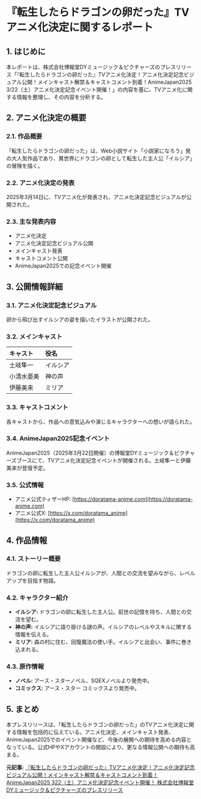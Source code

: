 # 『転生したらドラゴンの卵だった』TVアニメ化決定に関するレポート

## 1. はじめに

本レポートは、株式会社博報堂DYミュージック＆ピクチャーズのプレスリリース「『転生したらドラゴンの卵だった』TVアニメ化決定！アニメ化決定記念ビジュアル公開！メインキャスト解禁＆キャストコメント到着！AnimeJapan2025 3/22（土）アニメ化決定記念イベント開催！」の内容を基に、TVアニメ化に関する情報を整理し、その内容を分析する。

## 2. アニメ化決定の概要

### 2.1. 作品概要

「転生したらドラゴンの卵だった」は、Web小説サイト「小説家になろう」発の大人気作品であり、異世界にドラゴンの卵として転生した主人公「イルシア」の冒険を描く。

### 2.2. アニメ化決定の発表

2025年3月14日に、TVアニメ化が発表され、アニメ化決定記念ビジュアルが公開された。

### 2.3. 主な発表内容

* アニメ化決定
* アニメ化決定記念ビジュアル公開
* メインキャスト発表
* キャストコメント公開
* AnimeJapan2025での記念イベント開催

## 3. 公開情報詳細

### 3.1. アニメ化決定記念ビジュアル

卵から飛び出すイルシアの姿を描いたイラストが公開された。

### 3.2. メインキャスト

| キャスト | 役名 |
| :-------------- | :----- |
| 土岐隼一 | イルシア |
| 小清水亜美 | 神の声 |
| 伊藤美来 | ミリア |

### 3.3. キャストコメント

各キャストから、作品への意気込みや演じるキャラクターへの想いが語られた。

### 3.4. AnimeJapan2025記念イベント

AnimeJapan2025（2025年3月22日開催）の博報堂DYミュージック＆ピクチャーズブースにて、TVアニメ化決定記念イベントが開催される。土岐隼一と伊藤美来が登壇予定。

### 3.5. 公式情報

* アニメ公式ティザーHP: [https://doratama-anime.com](https://doratama-anime.com)
* アニメ公式X: [https://x.com/doratama_anime](https://x.com/doratama_anime)

## 4. 作品情報

### 4.1. ストーリー概要

ドラゴンの卵に転生した主人公イルシアが、人間との交流を望みながら、レベルアップを目指す物語。

### 4.2. キャラクター紹介

* **イルシア:** ドラゴンの卵に転生した主人公。前世の記憶を持ち、人間との交流を望む。
* **神の声:** イルシアに語り掛ける謎の声。イルシアのレベルやスキルに関する情報を伝える。
* **ミリア:** 森の村に住む、回復魔法の使い手。イルシアと出会い、事件に巻き込まれる。

### 4.3. 原作情報

* **ノベル:** アース・スターノベル、SQEXノベルより発売中。
* **コミックス:** アース・スター コミックスより発売中。

## 5. まとめ

本プレスリリースは、「転生したらドラゴンの卵だった」のTVアニメ化決定に関する情報を包括的に伝えている。アニメ化決定、メインキャスト発表、AnimeJapan2025でのイベント開催など、今後の展開への期待を高める内容となっている。公式HPやXアカウントの開設により、更なる情報公開への期待も高まる。


**元記事:** [『転生したらドラゴンの卵だった』TVアニメ化決定！アニメ化決定記念ビジュアル公開！メインキャスト解禁＆キャストコメント到着！AnimeJapan2025 322（土）アニメ化決定記念イベント開催！ 株式会社博報堂DYミュージック＆ピクチャーズのプレスリリース](https://prtimes.jp/main/html/rd/p/000000085.000084062.html)